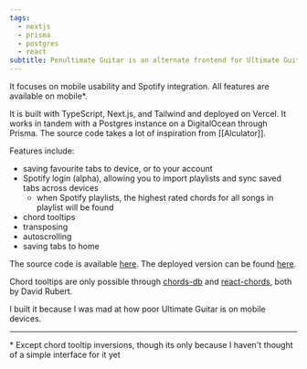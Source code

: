 ```yaml
---
tags:
  - nextjs
  - prisma
  - postgres
  - react
subtitle: Penultimate Guitar is an alternate frontend for Ultimate Guitar.
---
```

It focuses on mobile usability and Spotify integration.  All features are available on mobile*.

It is built with TypeScript, Next.js, and Tailwind and deployed on Vercel.  It works in tandem with a Postgres instance on a DigitalOcean through Prisma.  The source code takes a lot of inspiration from [[Alculator]].

Features include:

- saving favourite tabs to device, or to your account
- Spotify login (alpha), allowing you to import playlists and sync saved tabs across devices
	- when Spotify playlists, the highest rated chords for all songs in playlist will be found
- chord tooltips
- transposing
- autoscrolling
- saving tabs to home

The source code is available [here](https://github.com/pavo-etc/penultimate-guitar).  The deployed version can be found [here](https://pg.zachmanson.com).

Chord tooltips are only possible through [chords-db](https://github.com/tombatossals/chords-db) and [react-chords](https://github.com/tombatossals/react-chords), both by David Rubert.

I built it because I was mad at how poor Ultimate Guitar is on mobile devices.

---

\* Except chord tooltip inversions, though its only because I haven't thought of a simple interface for it yet